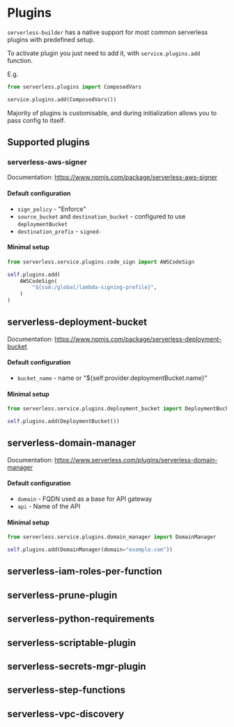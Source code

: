 # Plugins

`serverless-builder` has a native support for most common serverless plugins with predefined setup. 

To activate plugin you just need to add it, with `service.plugins.add` function.

E.g.
```python
from serverless.plugins import ComposedVars

service.plugins.add(ComposedVars())
```

Majority of plugins is customisable, and during initialization allows you to pass config to itself.

## Supported plugins

### serverless-aws-signer

Documentation: https://www.npmjs.com/package/serverless-aws-signer

#### Default configuration

* `sign_policy` - "Enforce"
* `source_bucket` and `destination_bucket` - configured to use `deploymentBucket` 
* `destination_prefix` - `signed-`

#### Minimal setup

```python
from serverless.service.plugins.code_sign import AWSCodeSign

self.plugins.add(
    AWSCodeSign(
        "${ssm:/global/lambda-signing-profile}",
    )
)
```

## serverless-deployment-bucket

Documentation: https://www.npmjs.com/package/serverless-deployment-bucket

#### Default configuration

* `bucket_name` - name or "${self:provider.deploymentBucket.name}"

#### Minimal setup

```python
from serverless.service.plugins.deployment_bucket import DeploymentBucket

self.plugins.add(DeploymentBucket())
```

## serverless-domain-manager

Documentation: https://www.serverless.com/plugins/serverless-domain-manager

#### Default configuration

* `domain` - FQDN used as a base for API gateway
* `api` - Name of the API

#### Minimal setup

```python
from serverless.service.plugins.domain_manager import DomainManager

self.plugins.add(DomainManager(domain="example.com"))
```

## serverless-iam-roles-per-function
## serverless-prune-plugin
## serverless-python-requirements
## serverless-scriptable-plugin
## serverless-secrets-mgr-plugin
## serverless-step-functions
## serverless-vpc-discovery
